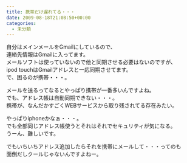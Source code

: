 ```yaml
---
title: 携帯だけ遅れてる・・・
date: 2009-08-18T21:08:50+00:00
categories:
  - 未分類
---
```

自分はメインメールをGmailにしているので、  
連絡先情報はGmailに入ってます。  
メールソフトは使っていないので他と同期させる必要はないのですが、  
ipod touchはGmailアドレスと一応同期させてます。  
で、困るのが携帯・・・。

メールを送るってなるとやっぱり携帯が一番多いんですよね。  
でも、アドレス帳は自動同期できない・・・。  
携帯が、なんだかすごくWEBサービスから取り残されてる存在みたい。

やっぱりiphoneかなぁ・・・。  
でも全部同じアドレス帳使うとそれはそれでセキュリティが気になる。  
うーん、難しいです。

でもいちいちアドレス追加したらそれを携帯にメールして・・・ってのも  
面倒だしクールじゃないんですよねー。
